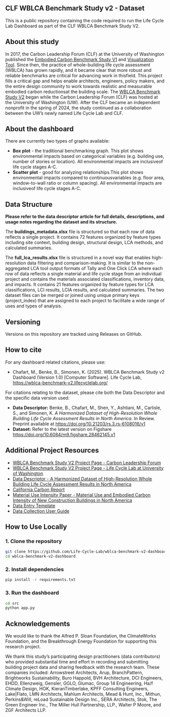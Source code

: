## CLF WBLCA Benchmark Study v2 - Dataset
This is a public repository containing the code required to run the Life Cycle Lab Dashboard as part of the CLF WBLCA Benchmark Study V2.

## About this study
In 2017, the Carbon Leadership Forum (CLF) at the University of Washington published the [Embodied Carbon Benchmark Study V1](https://carbonleadershipforum.org/lca-benchmark-database/) and [Visualization Tool](https://carbonleadershipforum.org/embodied-carbon-benchmark-study-data-visualization/). Since then, the practice of whole-building life cycle assessment (WBLCA) has grown rapidly, and it became clear that more robust and reliable benchmarks are critical for advancing work in thisfield. This project fills a critical gap and helps enable architects, engineers, policy makers, and the entire design community to work towards realistic and measurable embodied carbon reductionsat the building scale. The [WBLCA Benchmark Study V2](https://carbonleadershipforum.org/clf-wblca-v2/) began while the Carbon Leadership Forum (CLF) was hosted at the University of Washington (UW). After the CLF became an independent nonprofit in the spring of 2024, the study continued as a collaboration between the UW’s newly named Life Cycle Lab and CLF.

## About the dashboard
There are currently two types of graphs available:
*  **Box plot** - the traditional benchmarking graph. This plot shows environmental impacts based on categorical variables (e.g. building use, number of stories or location). All environmental impacts are inclusiveof life cycle stages A-C.
*  **Scatter plot** - good for analyzing relationships.This plot shows environmental impacts compared to continuousvariables (e.g. floor area, window-to-wall ratio or column spacing). All environmental impacts are inclusiveof life cycle stages A-C.

## Data Structure
**Please refer to the data descriptor article for full details, descriptions, and usage notes regarding the dataset and its structure.**

The **buildings_metadata.xlsx** file is structured so that each row of data reflects a single project. It contains 72 features organized by feature types including site context, building design, structural design, LCA methods, and calculated summaries. 

The **full_lca_results.xlsx** file is structured in a novel way that enables high-resolution data filtering and comparison-making. It is similar to the non-aggregated LCA tool output formats of Tally and One Click LCA where each row of data reflects a single material and life cycle stage from an individual project and contains the materials associated classifications, inventory data, and impacts. It contains 21 features organized by feature types for LCA classifications, LCI results, LCIA results, and calculated summaries. The two dataset files can be merged or joined using unique primary keys (project_index) that are assigned to each project to facilitate a wide range of uses and types of analysis. 

## Versioning
Versions on this repository are tracked using Releases on GitHub. 

## How to cite
For any dashboard related citations, please use: 
- Chafart, M., Benke, B., Simonen, K. (2025). WBLCA Benchmark Study v2 Dashboard (Version 1.0) \[Computer Software]. Life Cycle Lab, https://wblca-benchmark-v2.lifecyclelab.org/

For citations relating to the dataset, please cite both the Data Descriptor and the specific data version used:
- **Data Descriptor:** Benke, B., Chafart, M., Shen, Y., Ashtiani, M., Carlisle, S., and Simonen, K.  *A Harmonized Dataset of High-Resolution Whole Building Life Cycle Assessment Results in North America.* In Review. Preprint available at https://doi.org/10.21203/rs.3.rs-6108016/v1
- **Dataset:** Refer to the latest version on Figshare https://doi.org/10.6084/m9.figshare.28462145.v1

## Additional Project Resources
- [WBLCA Benchmark Study V2 Project Page - Carbon Leadership Forum](https://carbonleadershipforum.org/clf-wblca-v2/)
- [WBLCA Benchmark Study V2 Project Page - Life Cycle Lab at University of Washington](https://www.lifecyclelab.org/projects/)
- [Data Descriptor - A Harmonized Dataset of High-Resolution Whole Building Life Cycle Assessment Results in North America](https://doi.org/10.21203/rs.3.rs-6108016/v1)
- [California Carbon Report](https://carbonleadershipforum.org/california-carbon/)
- [Material Use Intensity Paper - Material Use and Embodied Carbon Intensity of New Construction Buildings in North America](https://doi.org/10.21203/rs.3.rs-6315460/v1)
- [Data Entry Template](https://hdl.handle.net/1773/51286)
- [Data Collection User Guide](https://hdl.handle.net/1773/51285)

## How to Use Locally

### 1. Clone the repository

```bash
git clone https://github.com/Life-Cycle-Lab/wblca-benchmark-v2-dashboard.git
cd wblca-benchmark-v2-dashboard
```

### 2. Install dependencies

```bash
pip install -r requirements.txt
```

### 3. Run the dashboard

```bash
cd src
python app.py
```

## Acknowledgements
We would like to thank the Alfred P. Sloan Foundation, the ClimateWorks Foundation, and the Breakthrough Energy Foundation for supporting this research project. 

We thank this study’s participating design practitioners (data contributors) who provided substantial time and effort in recording and submitting building project data and sharing feedback with the research team. These companies included: Arrowstreet Architects, Arup, BranchPattern, Brightworks Sustainability, Buro Happold, BVH Architecture, DCI Engineers, EHDD, Ellenzweig, Gensler, GGLO, Glumac, Group 14 Engineering, Ha/f Climate Design, HOK, KieranTimberlake, KPFF Consulting Engineers, Lake|Flato, LMN Architects, Mahlum Architects, Mead & Hunt, Inc., Mithun, Perkins&Will, reLoad Sustainable Design Inc., SERA Architects, Stok, The Green Engineer Inc., The Miller Hull Partnership, LLP., Walter P Moore, and ZGF Architects LLP.
